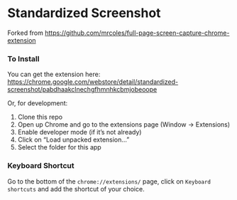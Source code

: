 Standardized Screenshot
========================

Forked from https://github.com/mrcoles/full-page-screen-capture-chrome-extension

### To Install
You can get the extension here: https://chrome.google.com/webstore/detail/standardized-screenshot/pabdhaakclnechgfhmnhkcbmjobeoope

Or, for development:

1. Clone this repo
2. Open up Chrome and go to the extensions page (Window → Extensions)
3. Enable developer mode (if it’s not already)
4. Click on “Load unpacked extension…”
5. Select the folder for this app

### Keyboard Shortcut

Go to the bottom of the `chrome://extensions/` page, click on `Keyboard shortcuts` and add the shortcut of your choice.
